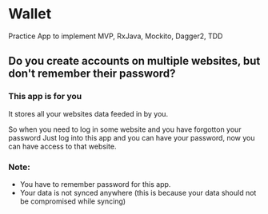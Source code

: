 # Wallet
Practice App to implement MVP, RxJava, Mockito, Dagger2, TDD

## Do you create accounts on multiple websites, but don't remember their password?
### This app is for you

It stores all your websites data feeded in by you.

So when you need to log in some website and you have forgotton your password
Just log into this app and you can have your password, now you can have access to that website.

### Note:
* You have to remember password for this app.
* Your data is not synced anywhere (this is because your data should not be compromised while syncing)

